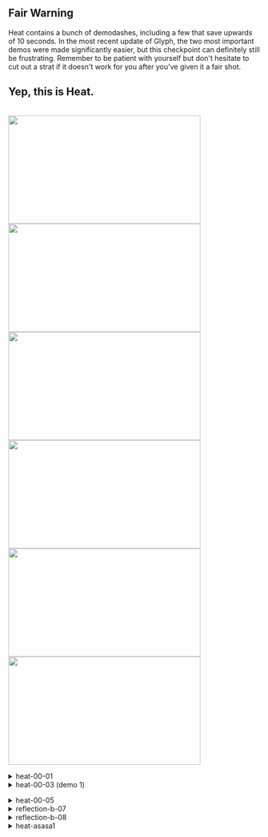 ## Fair Warning
Heat contains a bunch of demodashes, including a few that save upwards of 10 seconds. In the most recent update of Glyph, the two most important demos were made significantly easier, but this checkpoint can definitely still be frustrating. Remember to be patient with yourself but don't hesitate to cut out a strat if it doesn't work for you after you've given it a fair shot. 
## Yep, this is Heat.
  \
 <img src="https://github.com/wpxtmvpsxm/glyph/blob/main/images/Heat-1.webp" width="384" height="216"/>
 <img src="https://github.com/wpxtmvpsxm/glyph/blob/main/images/Heat-2.webp" width="384" height="216"/>
 <img src="https://github.com/wpxtmvpsxm/glyph/blob/main/images/Heat-3.webp" width="384" height="216"/>
 <img src="https://github.com/wpxtmvpsxm/glyph/blob/main/images/Heat-4.webp" width="384" height="216"/>
 <img src="https://github.com/wpxtmvpsxm/glyph/blob/main/images/Heat-5.webp" width="384" height="216"/>
 <img src="https://github.com/wpxtmvpsxm/glyph/blob/main/images/Heat-6.webp" width="384" height="216"/>
 
   <details>
   <summary>heat-00-01</summary>
      
   ![gif](https://github.com/wpxtmvpsxm/glyph/blob/main/images/Heat-1.webp)
   \
  A wallkick will cancel the crouch state of an upright demodash and uncrouch you into the spring. Left dash into the spring again so that you hit the top of it which will line you up for the next strat- hold down, left and grab after the updash into the coin and you will easily grab the bottom of the switch block if you didn't updash too late. You can also slowfall straight downward and grab the block the same way, though I can't vouch for that strat's reliability.
 </details>
 
   <details>
  <summary>heat-00-03 (demo 1)</summary>
  
   ![gif](https://github.com/wpxtmvpsxm/glyph/blob/main/images/Heat-2.webp)  
   \
   ![cue](https://i.imgur.com/ZD85UQ8.png)
   \
   This is probably the biggest timesave in the level. This demo is significantly easier now, but you still need to warp inside the moveblock to complete the strat. Any further left than the image above will successfully warp you inside the block and clip you to the top of it. Practically this means you will need to be further right and then hold left as you pass the spinner which sticks out at you. It is *possible* to fall straight down past the spinner and get the warp, but not very consistent.
    </details>
 
   <details>
   <summary>heat-00-05</summary>
      
   ![gif](https://github.com/wpxtmvpsxm/glyph/blob/main/images/Heat-3.webp)
   \
   To enter this room, do a wavedash > cb > wavedash again to have consistent speed. You can hold downright until the first row of spinners.
 </details>
 
   <details>
   <summary>reflection-b-07</summary>
      
   ![gif](https://github.com/wpxtmvpsxm/glyph/blob/main/images/Heat-4.webp)
   \
   ![cue](https://cdn.discordapp.com/attachments/293555577991200770/779328098628927499/unknown.png)
   \
   After the first diagonal, this cue helps to set up the next diagonal > right dash.
 </details>
 
   <details>
   <summary>reflection-b-08</summary>
      
   ![gif](https://github.com/wpxtmvpsxm/glyph/blob/main/images/Heat-5.webp)
   \
   ![cue](https://cdn.discordapp.com/attachments/293555577991200770/779584071214432256/unknown.png)
   \
   For this demo, wait until Madeline is lined up to the bottom of the giant green crystal. For the last two gaps, you can fastfall and go neutral after each left dash.
 </details>

  <details>
   <summary>heat-asasa1</summary>
      
   ![gif](https://github.com/wpxtmvpsxm/glyph/blob/main/images/Heat-6.webp)
   \
tttt
 </details>
